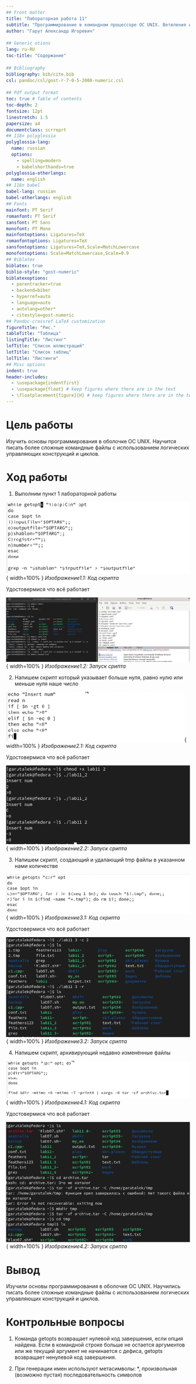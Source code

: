 ```yaml
---
## Front matter
title: "Лабораторная работа 11"
subtitle: "Программирование в командном процессоре ОС UNIX. Ветвления и циклы"
author: "Гарут Александр Игоревич"

## Generic otions
lang: ru-RU
toc-title: "Содержание"

## Bibliography
bibliography: bib/cite.bib
csl: pandoc/csl/gost-r-7-0-5-2008-numeric.csl

## Pdf output format
toc: true # Table of contents
toc-depth: 2
fontsize: 12pt
linestretch: 1.5
papersize: a4
documentclass: scrreprt
## I18n polyglossia
polyglossia-lang:
  name: russian
  options:
	- spelling=modern
	- babelshorthands=true
polyglossia-otherlangs:
  name: english
## I18n babel
babel-lang: russian
babel-otherlangs: english
## Fonts
mainfont: PT Serif
romanfont: PT Serif
sansfont: PT Sans
monofont: PT Mono
mainfontoptions: Ligatures=TeX
romanfontoptions: Ligatures=TeX
sansfontoptions: Ligatures=TeX,Scale=MatchLowercase
monofontoptions: Scale=MatchLowercase,Scale=0.9
## Biblatex
biblatex: true
biblio-style: "gost-numeric"
biblatexoptions:
  - parentracker=true
  - backend=biber
  - hyperref=auto
  - language=auto
  - autolang=other*
  - citestyle=gost-numeric
## Pandoc-crossref LaTeX customization
figureTitle: "Рис."
tableTitle: "Таблица"
listingTitle: "Листинг"
lofTitle: "Список иллюстраций"
lotTitle: "Список таблиц"
lolTitle: "Листинги"
## Misc options
indent: true
header-includes:
  - \usepackage{indentfirst}
  - \usepackage{float} # keep figures where there are in the text
  - \floatplacement{figure}{H} # keep figures where there are in the text
---
```


# Цель работы

Изучить основы программирования в оболочке ОС UNIX. Научится писать более сложные командные файлы с использованием логических управляющих конструкций и циклов.

# Ход работы

1. Выполним пункт 1 лабораторной работы

![image1.1](image/1.1.png){ width=100% }
*Изображение1.1: Код скрипта*

Удостовермися что всё работает

![image1.2](image/1.2.png){ width=100% }
*Изображение1.2: Запуск срипта*

2. Напишем скрипт который указывает больше нуля, равно нулю или меньше нуля наше число

![image2.1](image/2.1.png){ width=100% }
*Изображение2.1: Код скрипта*

Удостовермися что всё работает

![image2.2](image/2.2.png){ width=100% }
*Изображение2.2: Запуск срипта*

3. Напишем скрипт, создающий и удалающий tmp файлы в указанном нами количестве

![image3.1](image/3.1.png){ width=100% }
*Изображение3.1: Код скрипта*

Удостовермися что всё работает

![image3.2](image/3.2.png){ width=100% }
*Изображение3.2: Запуск срипта*

4. Напишем скрипт, архивирующий недавно изменённые файлы

![image4.1](image/4.1.png){ width=100% }
*Изображение4.1: Код скрипта*

Удостовермися что всё работает

![image4.2](image/4.2.png){ width=100% }
*Изображение4.2: Запуск срипта*

# Вывод

Изучили основы программирования в оболочке ОС UNIX. Научились писать более сложные командные файлы с использованием логических управляющих конструкций и циклов.

# Контрольные вопросы

1. Команда getopts возвращает нулевой код завершения, если опция найдена. Если в командной строке больше не остается аргументов или же текущий аргумент не начинается с дефиса, getopts возвращает ненулевой код завершения.

2. При генерации имен используют метасимволы: *, произвольная (возможно пустая) последовательность символов

